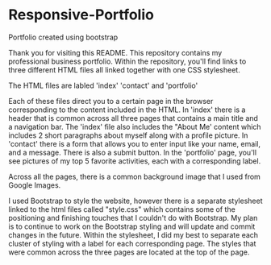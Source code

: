 # Responsive-Portfolio
Portfolio created using bootstrap

Thank you for visiting this README. This repository contains my professional business portfolio. Within the repository, you'll find links to three different HTML files all linked together with one CSS stylesheet.


The HTML files are labled 'index' 'contact' and 'portfolio'

Each of these files direct you to a certain page in the browser corresponding to the content included in the HTML. In 'index' there is a header that is common across all three pages that contains a main title and a navigation bar. The 'index' file also includes the "About Me' content which includes 2 short paragraphs about myself along with a profile picture. In 'contact' there is a form that allows you to enter input like your name, email, and a message. There is also a submit button. In the 'portfolio' page, you'll see pictures of my top 5 favorite activities, each with a corresponding label.

Across all the pages, there is a common background image that I used from Google Images.

I used Bootstrap to style the website, however there is a separate stylesheet linked to the html files called "style.css" which contains some of the positioning and finishing touches that I couldn't do with Bootstrap. My plan is to continue to work on the Bootstrap styling and will update and commit changes in the future.
Within the stylesheet, I did my best to separate each cluster of styling with a label for each corresponding page. The styles that were common across the three pages are located at the top of the page.